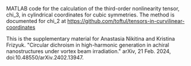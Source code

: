 MATLAB code for the calculation of the third-order nonlinearity tensor, chi_3, in cylindrical coordinates for cubic symmetries. 
The method is documented for chi_2 at  https://github.com/toftul/tensors-in-curvilinear-coordinates 


This is the supplementary material for 
Anastasia Nikitina and Kristina Frizyuk. "Circular dichroism in high-harmonic generation in achiral nanostructures under vortex beam irradiation." arXiv, 21 Feb. 2024, doi:10.48550/arXiv.2402.13947.
